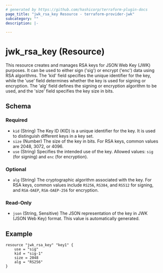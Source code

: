 ```yaml
---
# generated by https://github.com/hashicorp/terraform-plugin-docs
page_title: "jwk_rsa_key Resource - terraform-provider-jwk"
subcategory: ""
description: |-
  
---
```


# jwk_rsa_key (Resource)

This resource creates and manages RSA keys for JSON Web Key (JWK) purposes.
It can be used to either sign ('sig') or encrypt ('enc') data using RSA algorithms.
The 'kid' field specifies the unique identifier for the key, while the 'use' field determines 
whether the key is used for signing or encryption. The 'alg' field defines the signing or 
encryption algorithm to be used, and the 'size' field specifies the key size in bits.

<!-- schema generated by tfplugindocs -->
## Schema

### Required

- `kid` (String) The Key ID (KID) is a unique identifier for the key. It is used to distinguish different keys in a key set.
- `size` (Number) The size of the key in bits. For RSA keys, common values are 2048, 3072, or 4096.
- `use` (String) Specifies the intended use of the key. Allowed values: `sig` (for signing) and `enc` (for encryption).

### Optional

- `alg` (String) The cryptographic algorithm associated with the key. For RSA keys, common values include `RS256`, `RS384`, and `RS512` for signing, and `RSA-OAEP`, `RSA-OAEP-256` for encryption.

### Read-Only

- `json` (String, Sensitive) The JSON representation of the key in JWK (JSON Web Key) format. This value is automatically generated.

## Example
```hcl
resource "jwk_rsa_key" "key1" {
    use = "sig"
    kid = "sig-1"
    size = 2048
    alg = "RS256"
}
```
